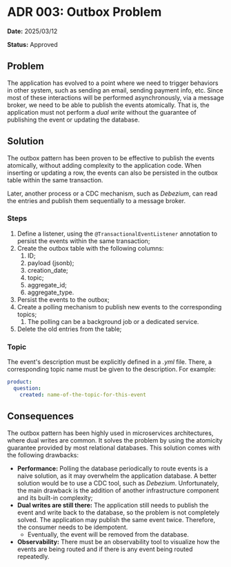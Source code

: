 # ADR 003: Outbox Problem
**Date:** 2025/03/12

**Status:** Approved

## Problem
The application has evolved to a point where we need to trigger behaviors in other system, such as sending an email, sending payment info, etc.
Since most of these interactions will be performed asynchronously, via a message broker, we need to be able to publish the events atomically.
That is, the application must not perform a _dual write_ without the guarantee of publishing the event or updating the database.

## Solution
The outbox pattern has been proven to be effective to publish the events atomically, without adding complexity to the application code. When inserting or updating
a row, the events can also be persisted in the outbox table within the same transaction.

Later, another process or a CDC mechanism, such as _Debezium_, can read the entries and publish them sequentially to a message broker.

### Steps
1. Define a listener, using the `@TransactionalEventListener` annotation to persist the events within the same transaction;
2. Create the outbox table with the following columns:
   1. ID;
   2. payload (jsonb);
   3. creation_date;
   4. topic;
   5. aggregate_id;
   6. aggregate_type.
3. Persist the events to the outbox;
4. Create a polling mechanism to publish new events to the corresponding topics;
   1. The polling can be a background job or a dedicated service.
5. Delete the old entries from the table;

### Topic
The event's description must be explicitly defined in a _.yml_ file. There, a corresponding topic name must be given to the description. For example:
```yaml
product:
  question:
    created: name-of-the-topic-for-this-event
```

## Consequences
The outbox pattern has been highly used in microservices architectures, where dual writes are common. It solves the problem by using the atomicity guarantee provided by
most relational databases. This solution comes with the following drawbacks:
- **Performance:** Polling the database periodically to route events is a naive solution, as it may overwhelm the application database. A better solution would be to use a CDC tool, such as _Debezium_.
Unfortunately, the main drawback is the addition of another infrastructure component and its built-in complexity;
- **Dual writes are still there:** The application still needs to publish the event and write back to the database, so the problem is not completely solved. The application may publish the same event twice.
Therefore, the consumer needs to be idempotent.
  - Eventually, the event will be removed from the database.
- **Observability:** There must be an observability tool to visualize how the events are being routed and if there is any event being routed repeatedly.